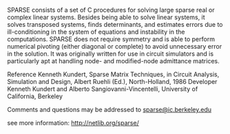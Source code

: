SPARSE consists of a set of C procedures for solving large sparse real or complex linear systems. Besides being able to solve linear systems, it solves transposed systems, finds determinants, and estimates errors due to ill-conditioning in the system of equations and instability in the computations. SPARSE does not require symmetry and is able to perform numerical pivoting (either diagonal or complete) to avoid unnecessary error in the solution. It was originally written for use in circuit simulators and is particularly apt at handling node- and modified-node admittance matrices.

Reference
    Kenneth Kundert, Sparse Matrix Techniques, in Circuit Analysis, Simulation and Design, Albert Ruehli (Ed.), North-Holland, 1986 
Developer
    Kenneth Kundert and Alberto Sangiovanni-Vincentelli, University of California, Berkeley 

Comments and questions may be addressed to
sparse@ic.berkeley.edu


see more information:
http://netlib.org/sparse/
